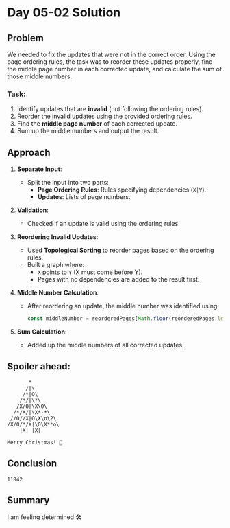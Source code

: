 # Day 05-02 Solution

## Problem

We needed to fix the updates that were not in the correct order. Using the page ordering rules, the task was to reorder these updates properly, find the middle page number in each corrected update, and calculate the sum of those middle numbers.

### Task:

1. Identify updates that are **invalid** (not following the ordering rules).  
2. Reorder the invalid updates using the provided ordering rules.  
3. Find the **middle page number** of each corrected update.  
4. Sum up the middle numbers and output the result.

## Approach

1. **Separate Input**:  
   - Split the input into two parts:
     - **Page Ordering Rules**: Rules specifying dependencies (`X|Y`).
     - **Updates**: Lists of page numbers.

2. **Validation**:  
   - Checked if an update is valid using the ordering rules.

3. **Reordering Invalid Updates**:  
   - Used **Topological Sorting** to reorder pages based on the ordering rules.  
   - Built a graph where:
     - `X` points to `Y` (X must come before Y).  
     - Pages with no dependencies are added to the result first.

4. **Middle Number Calculation**:  
   - After reordering an update, the middle number was identified using:
     ```javascript
     const middleNumber = reorderedPages[Math.floor(reorderedPages.length / 2)];
     ```

5. **Sum Calculation**:  
   - Added up the middle numbers of all corrected updates.

## Spoiler ahead:
```
       *
      /|\
     /*|O\
    /*/|\*\
   /X/O|\X\0\
  /*/X/|\X*-*\
 //O//X|O\X\o\2\
/X/O/*/X|\O\X**o\
    |X| |X|

Merry Christmas! 🎄

```
## Conclusion
```
11842
```
## Summary

I am feeling determined 🛠️